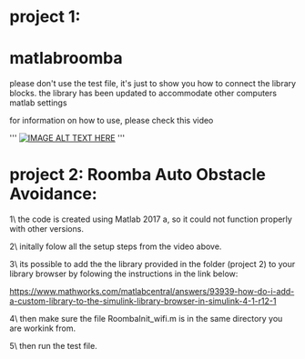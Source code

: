 # project 1:
# matlabroomba
please don't use the test file, it's just to show you how to connect the library blocks.
the library has been updated to accommodate other computers matlab settings  


for information on how to use, please check this video


'''
 [![IMAGE ALT TEXT HERE](https://img.youtube.com/vi/XYdP7xjqqxY/0.jpg)](https://www.youtube.com/watch?v=XYdP7xjqqxY)
 '''


# project 2: Roomba Auto Obstacle Avoidance:
1\ the code is created using Matlab 2017 a, so it could not function properly with other versions.

2\ initally folow all the setup steps from the video above.

3\ its possible to add the the library provided in the folder (project 2) to your library browser by folowing the instructions in the link below:

https://www.mathworks.com/matlabcentral/answers/93939-how-do-i-add-a-custom-library-to-the-simulink-library-browser-in-simulink-4-1-r12-1

4\ then make sure the file RoombaInit_wifi.m is in the same directory you are workink from.

5\ then run the test file.
